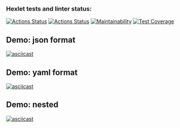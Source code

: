 ### Hexlet tests and linter status:
[![Actions Status](https://github.com/Atty-code/frontend-project-46/workflows/hexlet-check/badge.svg)](https://github.com/Atty-code/frontend-project-46/actions)
[![Actions Status](https://github.com/Atty-code/frontend-project-46/workflows/main-check/badge.svg)](https://github.com/Atty-code/frontend-project-46/actions)
[![Maintainability](https://api.codeclimate.com/v1/badges/2059a93e05ba25d7d8fd/maintainability)](https://codeclimate.com/github/Atty-code/frontend-project-46/maintainability)
[![Test Coverage](https://api.codeclimate.com/v1/badges/2059a93e05ba25d7d8fd/test_coverage)](https://codeclimate.com/github/Atty-code/frontend-project-46/test_coverage)

## Demo: json format
[![asciicast](https://asciinema.org/a/Afrea5BmMEf6jcoVruJ53xO3P.svg)](https://asciinema.org/a/Afrea5BmMEf6jcoVruJ53xO3P)

## Demo: yaml format
[![asciicast](https://asciinema.org/a/N23iCYoAkemq3JV0N5tVctR7m.svg)](https://asciinema.org/a/N23iCYoAkemq3JV0N5tVctR7m)

## Demo: nested
[![asciicast](https://asciinema.org/a/555352.svg)](https://asciinema.org/a/555352)